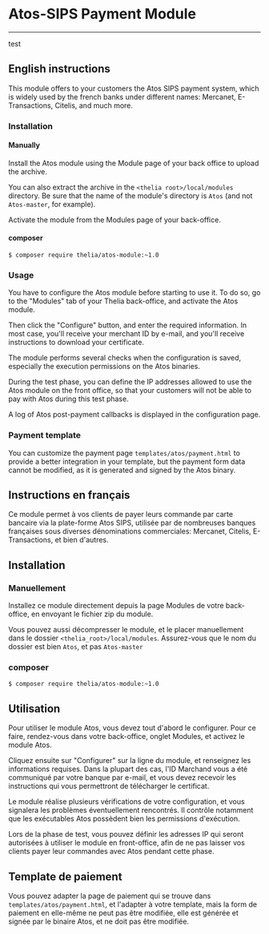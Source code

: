 # Atos-SIPS Payment Module
------------------------

test

## English instructions

This module offers to your customers the Atos SIPS payment system, which is widely used by the french banks under different names: Mercanet, E-Transactions, Citelis, and much more.

### Installation

#### Manually

Install the Atos module using the Module page of your back office to upload the archive.

You can also extract the archive in the `<thelia root>/local/modules` directory. Be sure that the name of the module's directory is `Atos` (and not `Atos-master`, for example).

Activate the module from the Modules page of your back-office.

#### composer

```
$ composer require thelia/atos-module:~1.0
```

### Usage

You have to configure the Atos module before starting to use it. To do so, go to the "Modules" tab of your Thelia back-office, and activate the Atos module.

Then click the "Configure" button, and enter the required information. In most case, you'll receive your merchant ID by e-mail, and you'll receive instructions to download your certificate.

The module performs several checks when the configuration is saved, especially the execution permissions on the Atos binaries.

During the test phase, you can define the IP addresses allowed to use the Atos module on the front office, so that your customers will not be able to pay with Atos during this test phase.

A log of Atos post-payment callbacks is displayed in the configuration page.

### Payment template

You can customize the payment page ```templates/atos/payment.html``` to provide a better integration in your template, but the payment form data cannot be modified, as it is generated and signed by the Atos binary.

## Instructions en français

Ce module permet à vos clients de payer leurs commande par carte bancaire via la plate-forme Atos SIPS, utilisée par de nombreuses banques françaises sous diverses dénominations commerciales: Mercanet, Citelis, E-Transactions, et bien d'autres.

## Installation

### Manuellement

Installez ce module directement depuis la page Modules de votre back-office, en envoyant le fichier zip du module.

Vous pouvez aussi décompresser le module, et le placer manuellement dans le dossier ```<thelia_root>/local/modules```. Assurez-vous que le nom du dossier est bien ```Atos```, et pas ```Atos-master```

### composer

```
$ composer require thelia/atos-module:~1.0
```


## Utilisation

Pour utiliser le module Atos, vous devez tout d'abord le configurer. Pour ce faire, rendez-vous dans votre back-office, onglet Modules, et activez le module Atos.

Cliquez ensuite sur "Configurer" sur la ligne du module, et renseignez les informations requises. Dans la plupart des cas, l'ID Marchand vous a été communiqué par votre banque par e-mail, et vous devez recevoir les instructions qui vous permettront de télécharger le certificat.

Le module réalise plusieurs vérifications de votre configuration, et vous signalera les problèmes éventuellement rencontrés. Il contrôle notamment que les exécutables Atos possèdent bien les permissions d'exécution.

Lors de la phase de test, vous pouvez définir les adresses IP qui seront autorisées à utiliser le module en front-office, afin de ne pas laisser vos clients payer leur commandes avec Atos pendant cette phase.

## Template de paiement

Vous pouvez adapter la page de paiement qui se trouve dans ```templates/atos/payment.html```, et l'adapter à votre template, mais la form de paiement en elle-même ne peut pas être modifiée, elle est générée et signée par le binaire Atos, et ne doit pas être modifiée.
